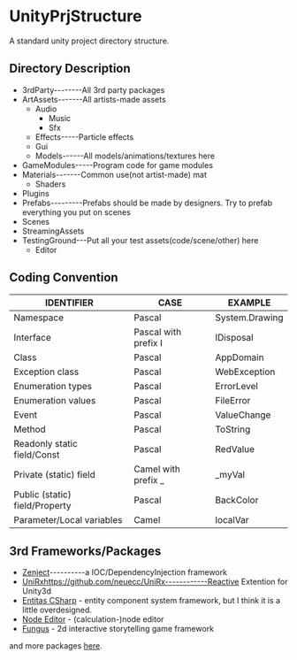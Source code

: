 # UnityPrjStructure
A standard unity project directory structure.

## Directory Description
* 3rdParty--------All 3rd party packages
* ArtAssets-------All artists-made assets
    + Audio
        - Music
        - Sfx
    + Effects-----Particle effects
    + Gui
    + Models------All models/animations/textures here
* GameModules-----Program code for game modules
* Materials-------Common use(not artist-made) mat
    + Shaders
* Plugins
* Prefabs---------Prefabs should be made by designers.
                  Try to prefab everything you put on scenes
* Scenes
* StreamingAssets
* TestingGround---Put all your test assets(code/scene/other) here
    + Editor

## Coding Convention
| IDENTIFIER | CASE | EXAMPLE 
|------------|------|-----------
| Namespace | Pascal | System.Drawing
| Interface | Pascal with prefix I | IDisposal
| Class | Pascal | AppDomain
| Exception class | Pascal | WebException
| Enumeration types | Pascal | ErrorLevel
| Enumeration values | Pascal | FileError
| Event | Pascal | ValueChange
| Method | Pascal | ToString
| Readonly static field/Const | Pascal | RedValue
| Private (static) field | Camel with prefix _ | _myVal
| Public (static) field/Property | Pascal | BackColor
| Parameter/Local variables | Camel | localVar

## 3rd Frameworks/Packages
* [Zenject](https://github.com/modesttree/Zenject)----------a IOC/DependencyInjection framework
* [UniRx]()https://github.com/neuecc/UniRx------------Reactive Extention for Unity3d
* [Entitas CSharp](https://github.com/sschmid/Entitas-CSharp) - entity component system framework, but I think it is a little overdesigned.
* [Node Editor](https://github.com/Baste-RainGames/Node_Editor) - (calculation-)node editor
* [Fungus](https://github.com/snozbot/fungus) - 2d interactive storytelling game framework

and more packages [here](https://github.com/wcwsoft/Unity-Script-Collection).